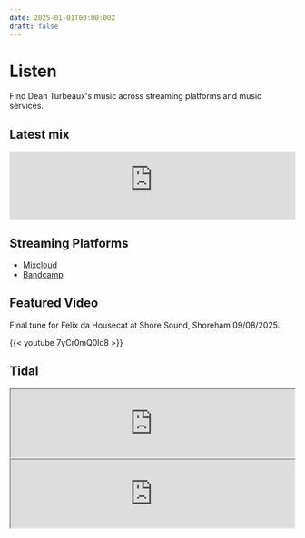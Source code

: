 ```yaml
---
date: 2025-01-01T00:00:00Z
draft: false
---
```


# Listen

Find Dean Turbeaux's music across streaming platforms and music services.

## Latest mix

<iframe width="100%" height="120" src="https://player-widget.mixcloud.com/widget/iframe/?hide_cover=1&feed=%2Fdeanturbeaux%2Fasl3%2F" frameborder="0" allow="encrypted-media; fullscreen; autoplay; idle-detection; speaker-selection; web-share;" ></iframe>

## Streaming Platforms

- [Mixcloud](https://turbeaux.uk/mixcloud)
- [Bandcamp](https://deanturbeaux.bandcamp.com/)

## Featured Video

Final tune for Felix da Housecat at Shore Sound, Shoreham 09/08/2025.

{{< youtube 7yCr0mQ0lc8 >}}

## Tidal

<iframe src="https://embed.tidal.com/tracks/5409337" width="500" height="120" allow="encrypted-media; fullscreen; clipboard-write https://embed.tidal.com; web-share" sandbox="allow-same-origin allow-scripts allow-forms allow-popups allow-popups-to-escape-sandbox" style="color-scheme: light dark" title="TIDAL Embed Player"></iframe>

<iframe src="https://embed.tidal.com/tracks/13296159" width="500" height="120" allow="encrypted-media; fullscreen; clipboard-write https://embed.tidal.com; web-share" sandbox="allow-same-origin allow-scripts allow-forms allow-popups allow-popups-to-escape-sandbox" style="color-scheme: light dark" title="TIDAL Embed Player"></iframe>
